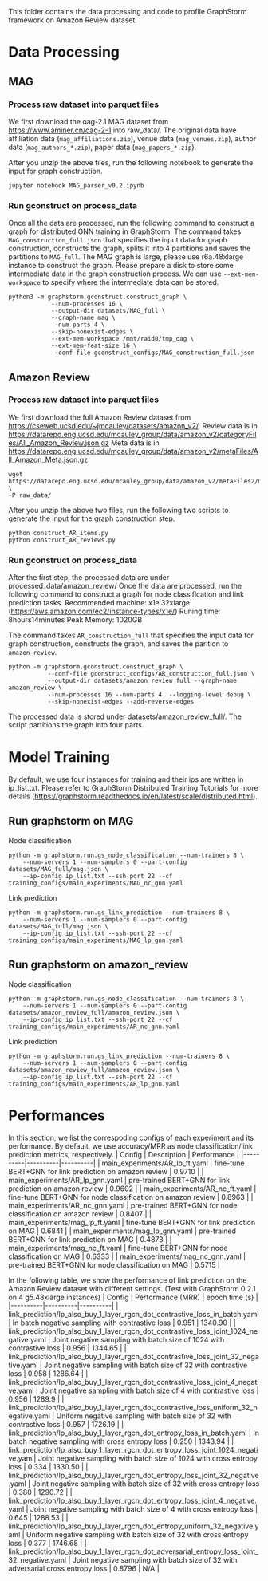This folder contains the data processing and code to profile GraphStorm framework on Amazon Review dataset.

# Data Processing
## MAG
### Process raw dataset into parquet files
We first download the oag-2.1 MAG dataset from https://www.aminer.cn/oag-2-1 into raw_data/.
The original data have affiliation data (`mag_affiliations.zip`), venue data (`mag_venues.zip`),
author data (`mag_authors_*.zip`), paper data (`mag_papers_*.zip`).

After you unzip the above files, run the following notebook to generate the input for graph construction.
```
jupyter notebook MAG_parser_v0.2.ipynb
```

### Run gconstruct on process_data
Once all the data are processed, run the following command to construct a graph
for distributed GNN training in GraphStorm.
The command takes `MAG_construction_full.json` that specifies the
input data for graph construction, constructs the graph,
splits it into 4 partitions and saves the partitions to `MAG_full`.
The MAG graph is large, please use
r6a.48xlarge instance to construct the graph. Please prepare a disk to store
some intermediate data in the graph construction process. We can use
`--ext-mem-workspace` to specify where the intermediate data can be stored.

```
python3 -m graphstorm.gconstruct.construct_graph \
			--num-processes 16 \
			--output-dir datasets/MAG_full \
			--graph-name mag \
			--num-parts 4 \
			--skip-nonexist-edges \
			--ext-mem-workspace /mnt/raid0/tmp_oag \
			--ext-mem-feat-size 16 \
			--conf-file gconstruct_configs/MAG_construction_full.json
```

## Amazon Review
### Process raw dataset into parquet files
We first download the full Amazon Review dataset from https://cseweb.ucsd.edu/~jmcauley/datasets/amazon_v2/.
Review data is in https://datarepo.eng.ucsd.edu/mcauley_group/data/amazon_v2/categoryFiles/All_Amazon_Review.json.gz
Meta data is in https://datarepo.eng.ucsd.edu/mcauley_group/data/amazon_v2/metaFiles/All_Amazon_Meta.json.gz
```
wget https://datarepo.eng.ucsd.edu/mcauley_group/data/amazon_v2/metaFiles2/meta_Video_Games.json.gz \
-P raw_data/
```

After you unzip the above two files, run the following two scripts to generate the input for the graph construction step.

```
python construct_AR_items.py
python construct_AR_reviews.py
```

### Run gconstruct on process_data
After the first step, the processed data are under processed_data/amazon_review/
Once the data are processed, run the following command to construct a graph
for node classification and link prediction tasks.
Recommended machine: x1e.32xlarge (https://aws.amazon.com/ec2/instance-types/x1e/)
Runing time: 8hours14minutes Peak Memory: 1020GB

The command takes `AR_construction_full` that specifies the input data for graph
construction, constructs the graph, and saves the parition to `amazon_review`.

```
python -m graphstorm.gconstruct.construct_graph \
           --conf-file gconstruct_configs/AR_construction_full.json \
           --output-dir datasets/amazon_review_full --graph-name amazon_review \
           --num-processes 16 --num-parts 4  --logging-level debug \
           --skip-nonexist-edges --add-reverse-edges
```
The processed data is stored under datasets/amazon_review_full/.
The script partitions the graph into four parts.

# Model Training
By default, we use four instances for training and their ips are written in ip_list.txt.
Please refer to GraphStorm Distributed Training Tutorials for more details
(https://graphstorm.readthedocs.io/en/latest/scale/distributed.html).

## Run graphstorm on MAG
Node classification
```
python -m graphstorm.run.gs_node_classification --num-trainers 8 \
    --num-servers 1 --num-samplers 0 --part-config datasets/MAG_full/mag.json \
    --ip-config ip_list.txt --ssh-port 22 --cf training_configs/main_experiments/MAG_nc_gnn.yaml
```

Link prediction
```
python -m graphstorm.run.gs_link_prediction --num-trainers 8 \
    --num-servers 1 --num-samplers 0 --part-config datasets/MAG_full/mag.json \
    --ip-config ip_list.txt --ssh-port 22 --cf training_configs/main_experiments/MAG_lp_gnn.yaml
```

## Run graphstorm on amazon_review
Node classification
```
python -m graphstorm.run.gs_node_classification --num-trainers 8 \
    --num-servers 1 --num-samplers 0 --part-config datasets/amazon_review_full/amazon_review.json \
    --ip-config ip_list.txt --ssh-port 22 --cf training_configs/main_experiments/AR_nc_gnn.yaml
```

Link prediction
```
python -m graphstorm.run.gs_link_prediction --num-trainers 8 \
    --num-servers 1 --num-samplers 0 --part-config datasets/amazon_review_full/amazon_review.json \
    --ip-config ip_list.txt --ssh-port 22 --cf training_configs/main_experiments/AR_lp_gnn.yaml
```

# Performances
In this section, we list the correspoding configs of each experiment and its performance.
By default, we use accuracy/MRR as node classification/link prediction metrics, respectively.
| Config | Description | Performance |
|----------|----------|----------|
| main_experiments/AR_lp_ft.yaml    |   fine-tune BERT+GNN for link prediction on amazon review      |  0.9710        |
| main_experiments/AR_lp_gnn.yaml    |  pre-trained BERT+GNN for link prediction on amazon review       |   0.9602       |
| main_experiments/AR_nc_ft.yaml     |  fine-tune BERT+GNN for node classification on amazon review       |  0.8963        |
| main_experiments/AR_nc_gnn.yaml     |  pre-trained BERT+GNN for node classification on amazon review        |  0.8407        |
| main_experiments/mag_lp_ft.yaml    |  fine-tune BERT+GNN for link prediction on MAG        |   0.6841       |
| main_experiments/mag_lp_gnn.yaml    |  pre-trained BERT+GNN for link prediction on MAG         |  0.4873        |
| main_experiments/mag_nc_ft.yaml    |  fine-tune BERT+GNN for node classification on MAG        |  0.6333        |
| main_experiments/mag_nc_gnn.yaml    |  pre-trained BERT+GNN for node classification on MAG        |  0.5715        |

In the following table, we show the performance of link prediction on the Amazon Review dataset with different settings. (Test with GraphStorm 0.2.1 on 4 g5.48xlarge instances)
| Config | Performance (MRR) | epoch time (s) |
|----------|----------|----------|
| link_prediction/lp_also_buy_1_layer_rgcn_dot_contrastive_loss_in_batch.yaml | In batch negative sampling with contrastive loss | 0.951 | 1340.90 |
| link_prediction/lp_also_buy_1_layer_rgcn_dot_contrastive_loss_joint_1024_negative.yaml | Joint negative sampling with batch size of 1024 with contrastive loss | 0.956 | 1344.65 |
| link_prediction/lp_also_buy_1_layer_rgcn_dot_contrastive_loss_joint_32_negative.yaml | Joint negative sampling with batch size of 32 with contrastive loss | 0.958 | 1286.64 |
| link_prediction/lp_also_buy_1_layer_rgcn_dot_contrastive_loss_joint_4_negative.yaml | Joint negative sampling with batch size of 4 with contrastive loss | 0.956 | 1289.9 |
| link_prediction/lp_also_buy_1_layer_rgcn_dot_contrastive_loss_uniform_32_negative.yaml | Uniform negative sampling with batch size of 32 with contrastive loss | 0.957 | 1726.19 |
| link_prediction/lp_also_buy_1_layer_rgcn_dot_entropy_loss_in_batch.yaml | In batch negative sampling with cross entropy loss | 0.250 | 1343.94 |
| link_prediction/lp_also_buy_1_layer_rgcn_dot_entropy_loss_joint_1024_negative.yaml| Joint negative sampling with batch size of 1024 with cross entropy loss | 0.334 | 1330.50 |
| link_prediction/lp_also_buy_1_layer_rgcn_dot_entropy_loss_joint_32_negative.yaml | Joint negative sampling with batch size of 32 with cross entropy loss | 0.380 | 1290.72 |
| link_prediction/lp_also_buy_1_layer_rgcn_dot_entropy_loss_joint_4_negative.yaml | Joint negative sampling with batch size of 4 with cross entropy loss | 0.645 | 1288.53 |
| link_prediction/lp_also_buy_1_layer_rgcn_dot_entropy_uniform_32_negative.yaml | Uniform negative sampling with batch size of 32 with cross entropy loss | 0.377 | 1746.68 |
| link_prediction/lp_also_buy_1_layer_rgcn_dot_adversarial_entropy_loss_joint_32_negative.yaml | Joint negative sampling with batch size of 32 with adversarial cross entropy loss | 0.8796 | N/A |
